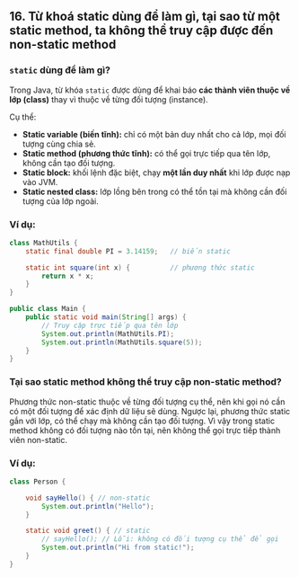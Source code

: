 ## 16. Từ khoá static dùng để làm gì, tại sao từ một static method, ta không thể truy cập được đến non-static method

### `static` dùng để làm gì?
Trong Java, từ khóa `static` được dùng để khai báo **các thành viên thuộc về lớp (class)** thay vì thuộc về từng đối tượng (instance).

Cụ thể:
- **Static variable (biến tĩnh):** chỉ có một bản duy nhất cho cả lớp, mọi đối tượng cùng chia sẻ.
- **Static method (phương thức tĩnh):** có thể gọi trực tiếp qua tên lớp, không cần tạo đối tượng.
- **Static block:** khối lệnh đặc biệt, chạy **một lần duy nhất** khi lớp được nạp vào JVM.
- **Static nested class:** lớp lồng bên trong có thể tồn tại mà không cần đối tượng của lớp ngoài.

### Ví dụ:

```java
class MathUtils {
    static final double PI = 3.14159;   // biến static

    static int square(int x) {          // phương thức static
        return x * x;
    }
}

public class Main {
    public static void main(String[] args) {
        // Truy cập trực tiếp qua tên lớp
        System.out.println(MathUtils.PI);
        System.out.println(MathUtils.square(5));
    }
}
```

### Tại sao static method không thể truy cập non-static method?

Phương thức non-static thuộc về từng đối tượng cụ thể, nên khi gọi nó cần có một đối tượng để xác định dữ liệu sẽ dùng. Ngược lại, phương thức static gắn với lớp, có thể chạy mà không cần tạo đối tượng. Vì vậy trong static method không có đối tượng nào tồn tại, nên không thể gọi trực tiếp thành viên non-static.

### Ví dụ:

```java
class Person {

    void sayHello() { // non-static
        System.out.println("Hello");
    }

    static void greet() { // static
        // sayHello(); // Lỗi: không có đối tượng cụ thể để gọi
        System.out.println("Hi from static!");
    }
}
```
